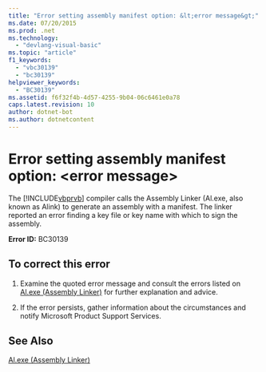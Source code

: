 ```yaml
---
title: "Error setting assembly manifest option: &lt;error message&gt;"
ms.date: 07/20/2015
ms.prod: .net
ms.technology: 
  - "devlang-visual-basic"
ms.topic: "article"
f1_keywords: 
  - "vbc30139"
  - "bc30139"
helpviewer_keywords: 
  - "BC30139"
ms.assetid: f6f32f4b-4d57-4255-9b04-06c6461e0a78
caps.latest.revision: 10
author: dotnet-bot
ms.author: dotnetcontent
---
```

# Error setting assembly manifest option: &lt;error message&gt;
The [!INCLUDE[vbprvb](~/includes/vbprvb-md.md)] compiler calls the Assembly Linker (Al.exe, also known as Alink) to generate an assembly with a manifest. The linker reported an error finding a key file or key name with which to sign the assembly.  
  
 **Error ID:** BC30139  
  
## To correct this error  
  
1.  Examine the quoted error message and consult the errors listed on [Al.exe (Assembly Linker)](../../framework/tools/al-exe-assembly-linker.md) for further explanation and advice.  
  
2.  If the error persists, gather information about the circumstances and notify Microsoft Product Support Services.  
  
## See Also  
  [Al.exe (Assembly Linker)](../../framework/tools/al-exe-assembly-linker.md)   
   


